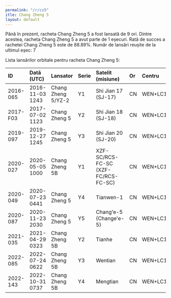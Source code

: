 ```yaml
---
permalink: "/r/cz5"
itle: Chang Zheng 5
layout: default
---
```


Până în prezent, racheta Chang Zheng 5 a fost lansată de 9 ori.
Dintre acestea, racheta Chang Zheng 5 a avut parte de 1 eșecuri.
Rată de succes a rachetei Chang Zheng 5 este de 88.89%.
Număr de lansări reușite de la ultimul eșec: 7

Lista lansărilor orbitale pentru racheta Chang Zheng 5:


| ID       | Dată (UTC)      | Lansator           | Serie   | Satelit (misiune)                   | Or   | Centru    | R   |
|:---------|:----------------|:-------------------|:--------|:------------------------------------|:-----|:----------|:----|
| 2016-065 | 2016-11-03 1243 | Chang Zheng 5/YZ-2 | Y1      | Shi Jian 17 (SJ-17)                 | CN   | WEN+LC101 | S   |
| 2017-F03 | 2017-07-02 1123 | Chang Zheng 5      | Y2      | Shi Jian 18 (SJ-18)                 | CN   | WEN+LC101 | F   |
| 2019-097 | 2019-12-27 1245 | Chang Zheng 5      | Y3      | Shi Jian 20 (SJ-20)                 | CN   | WEN+LC101 | S   |
| 2020-027 | 2020-05-05 1000 | Chang Zheng 5B     | Y1      | XZF-SC/RCS-FC-SC (XZF-FC/RCS-FC-SC) | CN   | WEN+LC101 | S   |
| 2020-049 | 2020-07-23 0441 | Chang Zheng 5      | Y4      | Tianwen-1                           | CN   | WEN+LC101 | S   |
| 2020-087 | 2020-11-23 2030 | Chang Zheng 5      | Y5      | Chang'e-5 (Change'e-5)              | CN   | WEN+LC101 | S   |
| 2021-035 | 2021-04-29 0323 | Chang Zheng 5B     | Y2      | Tianhe                              | CN   | WEN+LC101 | S   |
| 2022-085 | 2022-07-24 0622 | Chang Zheng 5B     | Y3      | Wentian                             | CN   | WEN+LC101 | S   |
| 2022-143 | 2022-10-31 0737 | Chang Zheng 5B     | Y4      | Mengtian                            | CN   | WEN+LC101 | S   |


